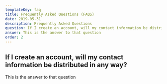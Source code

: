 ```yaml
---
templateKey: faq
title: Frequently Asked Questions (FAQS)
date: 2019-05-31
description: Frequently Asked Questions
question: If I create an account, will my contact information be distributed in any way?
answer: This is the answer to that question
order: 2
---
```


## If I create an account, will my contact information be distributed in any way?

This is the answer to that question
